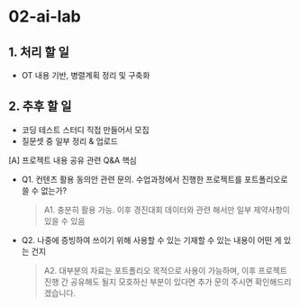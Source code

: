 # 02-ai-lab

## 1. 처리 할 일
- OT 내용 기반, 병렬계획 정리 및 구축화

## 2. 추후 할 일
- 코딩 테스트 스터디 직접 만들어서 모집
- 질문셋 중 일부 정리 & 업로드


[A] 프로젝트 내용 공유 관련 Q&A 핵심  
  + Q1. 컨텐츠 활용 동의안 관련 문의. 수업과정에서 진행한 프로젝트를 포트폴리오로 쓸 수 없는가?  
    > A1. 충분히 활용 가능. 이후 경진대회 데이터와 관련 해서만 일부 제약사항이 있을 수 있음  
  + Q2. 나중에 증빙하여 쓰이기 위해 사용할 수 있는 기재할 수 있는 내용이 어떤 게 있는 건지
    > A2. 대부분의 자료는 포트폴리오 목적으로 사용이 가능하며, 이후 프로젝트 진행 간 공유해도 될지 모호하신 부분이 있다면 추가 문의 주시면 확인해드리겠습니다.

